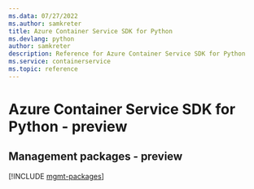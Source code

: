 ```yaml
---
ms.data: 07/27/2022
ms.author: samkreter
title: Azure Container Service SDK for Python
ms.devlang: python
author: samkreter
description: Reference for Azure Container Service SDK for Python
ms.service: containerservice
ms.topic: reference
---
```

# Azure Container Service SDK for Python - preview

## Management packages - preview
[!INCLUDE [mgmt-packages](container-service-mgmt-index.md)]
